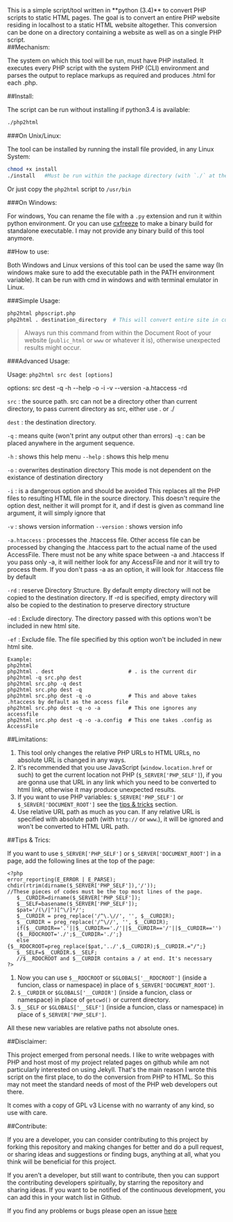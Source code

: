 <div id="description"></div>
This is a simple script/tool written in **python (3.4)** to convert PHP scripts to static HTML pages. The goal is to convert an entire PHP website residing in localhost to a static HTML website altogether. This conversion can be done on a directory containing a website as well as on a single PHP script.

<div id="mechanism"></div>
##Mechanism:

The system on which this tool will be run, must have PHP installed. It executes every PHP script with the system PHP (CLI) environment and parses the output to replace markups as required and produces <span class="quote">.html</span> for each <span class="quote">.php</span>.

<div id="install"></div>
##Install:

The script can be run without installing if python3.4 is available:
```bash
./php2html
```
###On Unix/Linux:

The tool can be installed by running the install file provided, in any Linux System:
```bash
chmod +x install
./install   #Must be run within the package directory (with `./` at the beginning)
```      

Or just copy the `php2html` script to `/usr/bin`

###On Windows:

For windows, You can rename the file with a `.py` extension and run it within python environment. Or you can use <a href="https://pypi.python.org/pypi/cx_Freeze">cxfreeze</a> to make a binary build for standalone executable. I may not provide any binary build of this tool anymore.

<div id="how-to-use"></div>
##How to use:

Both Windows and Linux versions of this tool can be used the same way (In windows make sure to add the executable path in the PATH environment variable). It can be run with cmd in windows and with terminal emulator in Linux.


###Simple Usage:
```bash
php2html phpscript.php
php2html . destination_directory  # This will convert entire site in current directory to html
```
>Always run this command from within the Document Root of your website (`public_html` or `www` or whatever it is), otherwise unexpected results might occur.

###Advanced Usage: 

Usage: `php2html src dest [options]`
   
options: src dest -q -h --help -o -i -v --version -a.htaccess -rd
   
`src`         : the source path.
                 src can not be a directory other than current directory,
                 to pass current directory as src, either use . or ./
   
`dest`        : the destination directory.
   
`-q`          : means quite (won't print any output other than errors)
`-q`          : can be placed anywhere in the argument sequence.
   
`-h`          : shows this help menu
`--help`      : shows this help menu
   
`-o`          : overwrites destination directory
                 This mode is not dependent on the existance of destination
                 directory
   
`-i`          : is a dangerous option and should be avoided
                 This replaces all the PHP files to resulting HTML file
                 in the source directory. This doesn't require the option dest,
                 neither it will prompt for it, and if dest is given as
                 command line argument, it will simply ignore that
   
`-v`          : shows version information
`--version`   : shows version info
   
`-a.htaccess` : processes the .htaccess file.
                 Other access file can be processed by changing the
                .htaccess part to the actual name of the used AccessFile.
                 There must not be any white space between -a and .htaccess
                 If you pass only -a, it will neither look for any AccessFile and
                 nor it will try to process them.
                 If you don't pass -a as an option, it will look for .htaccess file
                 by default
   
`-rd`         : reserve Directory Structure. By default empty directory will not
                 be copied to the destination directory. If -rd is specified, empty directory
                 will also be copied to the destination to preserve directory structure
   
`-ed`         : Exclude directory. The directory passed with this options won't be included
                 in new html site.
   
`-ef`         : Exclude file. The file specified by this option won't be included in new html site.
   
<div id="example"></div>

```
Example:
php2html
php2html . dest                        # . is the current dir
php2html -q src.php dest
php2html src.php -q dest
php2html src.php dest -q
php2html src.php dest -q -o            # This and above takes .htaccess by default as the access file
php2html src.php dest -q -o -a         # This one ignores any accessfile
php2html src.php dest -q -o -a.config  # This one takes .config as AccessFile
```

<div id="limitations"></div>
##Limitations:

 1. This tool only changes the relative PHP URLs to HTML URLs, no absolute URL is changed in any ways.
 2. It's recommended that you use JavaScript (`window.location.href` or such) to get the current location not PHP (`$_SERVER['PHP_SELF']`), if you are gonna use that URL in any link which you need to be converted to html link, otherwise it may produce unexpected results.
 3. If you want to use PHP variables: `$_SERVER['PHP_SELF']` or `$_SERVER['DOCUMENT_ROOT']` see the <a href="#tips-and-trics">tips & tricks</a> section.
 4. Use relative URL path as much as you can. If any relative URL is specified with absolute path (with `http://` or `www`.), it will be ignored and won't be converted to HTML URL path.



<div id="tips-and-trics"></div>
##Tips & Trics:

If you want to use `$_SERVER['PHP_SELF']` or `$_SERVER['DOCUMENT_ROOT']` in a page, add the following lines at the top of the page:

```
<?php 
error_reporting(E_ERROR | E_PARSE);
chdir(rtrim(dirname($_SERVER['PHP_SELF']),'/')); 
//These pieces of codes must be the top most lines of the page.
   $__CURDIR=dirname($_SERVER['PHP_SELF']);
   $__SELF=basename($_SERVER['PHP_SELF']);
   $pat='/(\/|^)[^\/]*/';
   $__CURDIR = preg_replace('/^\.\//', '', $__CURDIR);
   $__CURDIR = preg_replace('/^\//', '', $__CURDIR);
   if($__CURDIR=='.'||$__CURDIR=='./'||$__CURDIR=='/'||$__CURDIR=='')
   {$__RDOCROOT='./';$__CURDIR='./';}
   else {$__RDOCROOT=preg_replace($pat,'../',$__CURDIR);$__CURDIR.="/";}
   $__SELF=$__CURDIR.$__SELF;
   //$__RDOCROOT and $__CURDIR contains a / at end. It's necessary
?>
```

1. Now you can use `$__RDOCROOT` or `$GLOBALS['__RDOCROOT']` (inside a funcion, class or namespace) in place of `$_SERVER['DOCUMENT_ROOT']`.
2. `$__CURDIR` or `$GLOBALS['__CURDIR']` (inside a funcion, class or namespace) in place of `getcwd()` or current directory.
3. `$__SELF` or `$GLOBALS['__SELF']` (inside a funcion, class or namespace) in place of `$_SERVER['PHP_SELF']`.

All these new variables are relative paths not absolute ones.

<div id="disclaimer"></div>
##Disclaimer:

This project emerged from personal needs. I like to write webpages with PHP and host most of my project related pages on github while am not particularly interested on using Jekyll. That's the main reason I wrote this script on the first place, to do the conversion from PHP to HTML. So this may not meet the standard needs of most of the PHP web developers out there.

It comes with a copy of <span class="quote">GPL v3 License</span> with no warranty of any kind, so use with care.

<div id="contribute"></div>
##Contribute:

If you are a developer, you can consider contributing to this project by forking this repository and making changes for better and do a pull request, or sharing ideas and suggestions or finding bugs, anything at all, what you think will be beneficial for this project.

If you aren't a developer, but still want to contribute, then you can support the contributing developers spiritually, by starring the repository and sharing ideas. If you want to be notified of the continuous development, you can add this in your watch list in Github.

If you find any problems or bugs please open an issue [here](https://github.com/neurobin/php2html/issues) 

